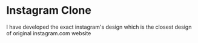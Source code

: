 # Instagram Clone

I have developed the exact instagram's design which is the closest design of original instagram.com website
